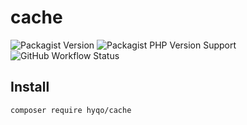 # cache 
![Packagist Version](https://img.shields.io/packagist/v/hyqo/cache?style=flat-square)
![Packagist PHP Version Support](https://img.shields.io/packagist/php-v/hyqo/cache?style=flat-square)
![GitHub Workflow Status](https://img.shields.io/github/actions/workflow/status/hyqo/cache/tests.yml?branch=main&label=tests&style=flat-square)


## Install

```sh
composer require hyqo/cache
```
